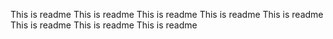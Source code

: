This is readme
This is readme
This is readme
This is readme
This is readme
This is readme
This is readme
This is readme

